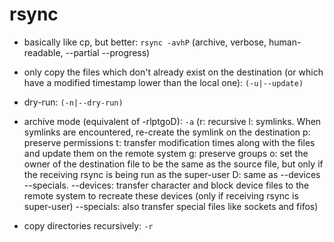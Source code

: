 # rsync

- basically like cp, but better:
`rsync -avhP`
(archive, verbose, human-readable, --partial --progress)

- only copy the files which don't already exist on the destination (or which have a modified timestamp lower than the local one):
`(-u|--update)`

- dry-run:
`(-n|--dry-run)`

- archive mode (equivalent of -rlptgoD):
`-a`
(r: recursive
l: symlinks. When symlinks are encountered, re-create the symlink on the destination
p: preserve permissions
t: transfer modification times along with the files and update them on the remote system
g: preserve groups
o: set the owner of the destination file to be the same as the source file, but only if the receiving rsync is being run as the super-user
D: same as --devices --specials.
--devices: transfer character and block device files to the remote system to recreate these devices (only if receiving rsync is super-user)
--specials: also transfer special files like sockets and fifos)

- copy directories recursively:
`-r`

